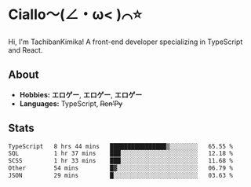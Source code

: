 # Ciallo～(∠・ω< )⌒⭐️

Hi, I'm TachibanKimika! A front-end developer specializing in TypeScript and React.

## About
- **Hobbies:** **エロゲー**, **エロゲー**, **エロゲー**
- **Languages:** TypeScript, ~~Ren’Py~~

## Stats
<!--START_SECTION:waka-->

```txt
TypeScript   8 hrs 44 mins   ████████████████▒░░░░░░░░   65.55 %
SQL          1 hr 37 mins    ███░░░░░░░░░░░░░░░░░░░░░░   12.18 %
SCSS         1 hr 33 mins    ███░░░░░░░░░░░░░░░░░░░░░░   11.68 %
Other        54 mins         █▓░░░░░░░░░░░░░░░░░░░░░░░   06.79 %
JSON         29 mins         █░░░░░░░░░░░░░░░░░░░░░░░░   03.63 %
```

<!--END_SECTION:waka-->

<!-- ![Metrics](https://metrics.lecoq.io/TachibanaKimika?template=classic&base.activity=0&base.community=0&base.repositories=0&languages=1&isocalendar=1&isocalendar.duration=half-year&languages.limit=8&languages.sections=most-used&languages.colors=github&languages.threshold=0%25&languages.indepth=false&languages.recent.load=300&languages.recent.days=14&config.timezone=Asia%2FShanghai)
 -->
